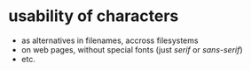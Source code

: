 # usability of characters

+ as alternatives in filenames, accross filesystems
+ on web pages, without special fonts (just *serif* or *sans-serif*)
+ etc.

